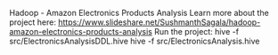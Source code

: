 Hadoop - Amazon Electronics Products Analysis
Learn more about the project here: https://www.slideshare.net/SushmanthSagala/hadoop-amazon-electronics-products-analysis
Run the project:
  hive -f src/ElectronicsAnalysisDDL.hive
  hive -f src/ElectronicsAnalysis.hive
